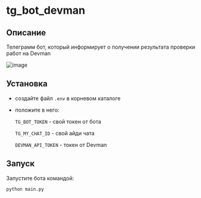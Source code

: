# tg_bot_devman

## Описание

Телеграмм бот, который информирует о получении результата проверки работ на Devman

![image](https://user-images.githubusercontent.com/58893102/186612371-7440f14d-d0e4-4af6-9e93-e44cf68f5f22.png)

## Установка

- создайте файл ```.env``` в корневом каталоге
- положите в него:

    ```TG_BOT_TOKEN``` - свой токен от бота

    ```TG_MY_CHAT_ID``` - свой айди чата
    
    ```DEVMAN_API_TOKEN``` - токен от Devman

## Запуск

Запустите бота командой:

```python main.py```

